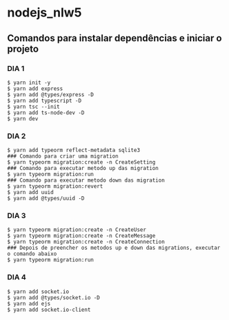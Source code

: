 # nodejs_nlw5
## Comandos para instalar dependências e iniciar o projeto
### DIA 1
```
$ yarn init -y
$ yarn add express
$ yarn add @types/express -D
$ yarn add typescript -D
$ yarn tsc --init
$ yarn add ts-node-dev -D
$ yarn dev
```

### DIA 2
```
$ yarn add typeorm reflect-metadata sqlite3
### Comando para criar uma migration
$ yarn typeorm migration:create -n CreateSetting
### Comando para executar metodo up das migration
$ yarn typeorm migration:run
### Comando para executar metodo down das migration
$ yarn typeorm migration:revert
$ yarn add uuid
$ yarn add @types/uuid -D
 ```

### DIA 3
```
$ yarn typeorm migration:create -n CreateUser
$ yarn typeorm migration:create -n CreateMessage
$ yarn typeorm migration:create -n CreateConnection
### Depois de preencher os metodos up e down das migrations, executar o comando abaixo
$ yarn typeorm migration:run
```

### DIA 4
```
$ yarn add socket.io
$ yarn add @types/socket.io -D
$ yarn add ejs
$ yarn add socket.io-client
```